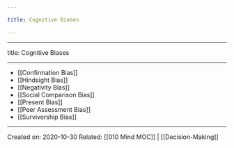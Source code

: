 ```yaml
---
title: Cognitive Biases 
---
```

---

title: Cognitive Biases
 
---

- [[Confirmation Bias]]
- [[Hindsight Bias]]
- [[Negativity Bias]]
- [[Social Comparison Bias]]
- [[Present Bias]]
- [[Peer Assessment Bias]]
- [[Survivorship Bias]]

-------------------
Created on: 2020-10-30
Related: [[010 Mind MOC]] | [[Decision-Making]]
